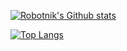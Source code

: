 

        
[![Robotnik's Github stats](https://github-readme-stats.vercel.app/api?username=Robotniks&show_icons=true&theme=radical)](https://github.com/Robotniks)


[![Top Langs](https://github-readme-stats.vercel.app/api/top-langs/?username=Robotniks&theme=radical)](https://github.com/anuraghazra/github-readme-stats)


